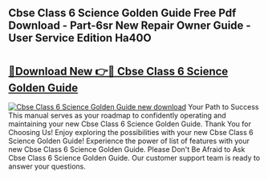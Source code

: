 ## Cbse Class 6 Science Golden Guide Free Pdf Download - Part-6sr New Repair Owner Guide - User Service Edition Ha40O

# <h2><a href="http://bc54066.oget.top/?id=Cbse+Class+6+Science+Golden+Guide">🔗Download New 👉🔴 Cbse Class 6 Science Golden Guide</a></h2>

[![Cbse Class 6 Science Golden Guide new download](https://i.imgur.com/5g1atiW.png)](http://bc54066.oget.top/?id=Cbse+Class+6+Science+Golden+Guide)
Your Path to Success This manual serves as your roadmap to confidently operating and maintaining your new Cbse Class 6 Science Golden Guide. Thank You for Choosing Us! Enjoy exploring the possibilities with your new Cbse Class 6 Science Golden Guide! Experience the power of list of features with your new Cbse Class 6 Science Golden Guide. Please Don't Be Afraid to Ask Cbse Class 6 Science Golden Guide. Our customer support team is ready to answer your questions.
